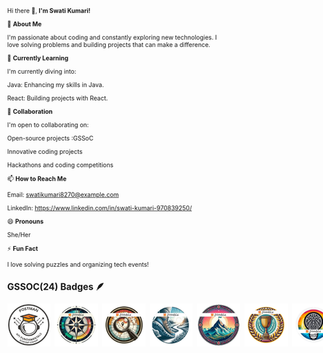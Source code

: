Hi there 👋, **I'm Swati Kumari!**

👀 **About Me**

I'm passionate about coding and constantly exploring new technologies. I love solving problems and building projects that can make a difference.

🌱 **Currently Learning**

I'm currently diving into:

Java: Enhancing my skills in Java.

React: Building projects with React.

💞️ **Collaboration**

I'm open to collaborating on:

Open-source projects :GSSoC

Innovative coding projects

Hackathons and coding competitions

📫 **How to Reach Me**

Email: swatikumari8270@example.com

LinkedIn: https://www.linkedin.com/in/swati-kumari-970839250/

😄 **Pronouns**

She/Her

⚡ **Fun Fact**

I love solving puzzles and organizing tech events!


## GSSOC(24) Badges 🪶
<div style='display:flex; align-items:center; gap: 10px;' align='center'>
<img src="https://raw.githubusercontent.com/girlscript/gssoc-website-new/main/public/badges/postman.png" width="100px" height="100px" />
  <img src="https://github.com/girlscript/gssoc-website-new/blob/main/public/badges/1.png" width="100px" height="100px" />
  <img src="https://github.com/girlscript/gssoc-website-new/blob/main/public/badges/2.png" width="100px" height="100px" />
  <img src="https://github.com/girlscript/gssoc-website-new/blob/main/public/badges/3.png" width="100px" height="100px" />
  <img src="https://github.com/girlscript/gssoc-website-new/blob/main/public/badges/4.png" width="100px" height="100px" />
  <img src="https://github.com/girlscript/gssoc-website-new/blob/main/public/badges/5.png" width="100px" height="100px" />
  <img src="https://github.com/girlscript/gssoc-website-new/blob/main/public/badges/6.png" width="100px" height="100px" />
  <img src="https://github.com/girlscript/gssoc-website-new/blob/main/public/badges/7.png" width="100px" height="100px" />
  <img src="https://github.com/girlscript/gssoc-website-new/blob/main/public/badges/8.png" width="100px" height="100px" />
</div>
